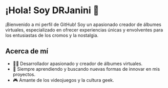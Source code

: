 # ¡Hola! Soy DRJanini 👋

¡Bienvenido a mi perfil de GitHub! Soy un apasionado creador de álbumes virtuales, especializado en ofrecer experiencias únicas y envolventes para los entusiastas de los cromos y la nostalgia.

## Acerca de mí

- 👨‍💻 Desarrollador apasionado y creador de álbumes virtuales.
- 🌱 Siempre aprendiendo y buscando nuevas formas de innovar en mis proyectos.
- 🎮 Amante de los videojuegos y la cultura geek.
